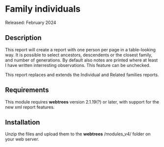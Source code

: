 #  Family individuals

Released: February 2024

<a name="Description"></a>

## Description

This report will create a report with one person per page in a table-looking way. It is possible to select ancestors, descendents or the closest family, and number of generations. By default also notes are printed where at least I have written  interresting observations. This feature can be unchecked. 

This report replaces and extends the Individual and Related families reports.

## Requirements

This module requires **webtrees** version 2.1.19(?) or later, with support for the new xml report features.

<a name="Installation"></a>

## Installation

Unzip the files and upload them to the **webtrees** /modules_v4/ folder on your web server. 

